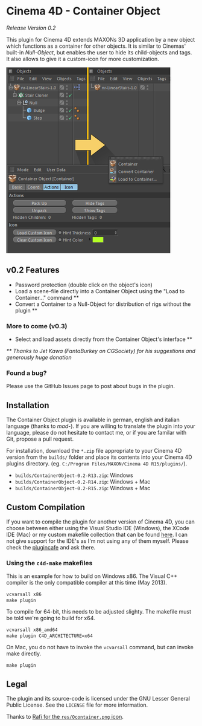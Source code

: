 # Cinema 4D - Container Object

*Release Version 0.2*

This plugin for Cinema 4D extends MAXONs 3D application by a new object which functions as a container for other objects. It is similar to Cinemas' built-in *Null-Object*, but enables the user to hide its child-objects and tags. It also allows to give it a custom-icon for more customization.

![OM Preview](image.png)

## v0.2 Features

- Password protection (double click on the object's icon)
- Load a scene-file directly into a Container Object using the "Load to Container..." command **
- Convert a Container to a Null-Object for distribution of rigs without the plugin **

### More to come (v0.3)

- Select and load assets directly from the Container Object's interface **


_\** Thanks to Jet Kawa (FantaBurkey on CGSociety) for his suggestions and generously huge donation_

### Found a bug?

Please use the GitHub Issues page to post about bugs in the plugin.

## Installation

The Container Object plugin is available in german, english and italian language (thanks to *mad-*). If you are willing to translate the plugin into your language, please do not hesitate to contact me, or if you are familar with Git, propose a pull request.

For installation, download the `*.zip` file appropriate to your Cinema 4D version from the `builds/` folder and place its contents into your Cinema 4D plugins directory. (eg. `C:/Program Files/MAXON/Cinema 4D R15/plugins/`).

- `builds/ContainerObject-0.2-R13.zip`: Windows
- `builds/ContainerObject-0.2-R14.zip`: Windows + Mac
- `builds/ContainerObject-0.2-R15.zip`: Windows + Mac

## Custom Compilation

If you want to compile the plugin for another version of Cinema 4D, you can choose between either using the Visual Studio IDE (Windows), the XCode IDE (Mac) or my custom makefile collection that can be found [here][1]. I can not give support for the IDE's as I'm not using any of them myself. Please check the [plugincafe][3] and ask there.

### Using the `c4d-make` makefiles

This is an example for how to build on Windows x86. The Visual C++ compiler is the only compatible compiler at this time (May 2013).

    vcvarsall x86
    make plugin

To compile for 64-bit, this needs to be adjusted slighty. The makefile must be told we're going to build for x64.

    vcvarsall x86_amd64
    make plugin C4D_ARCHITECTURE=x64

On Mac, you do not have to invoke the `vcvarsall` command, but can invoke make directly.

    make plugin

## Legal

The plugin and its source-code is licensed under the GNU Lesser General Public License. See the `LICENSE` file for more information.

Thanks to [Rafi for the `res/Ocontainer.png` icon](http://www.graphicsfuel.com/2010/11/cardboard-box-psd-icon).


  [1]: https://github.com/NiklasRosenstein/c4d-make
  [3]: http://plugincafe.com/forum

